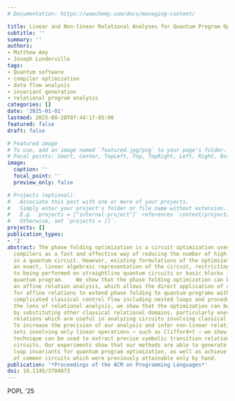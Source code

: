 ```yaml
---
# Documentation: https://wowchemy.com/docs/managing-content/

title: Linear and Non-linear Relational Analyses for Quantum Program Optimization
subtitle: ''
summary: ''
authors:
- Matthew Amy
- Joseph Lunderville
tags:
- Quantum software
- compiler optimization
- data flow analysis
- invariant generation
- relational program analysis
categories: []
date: '2025-01-01'
lastmod: 2025-08-20T07:44:17-05:00
featured: false
draft: false

# Featured image
# To use, add an image named `featured.jpg/png` to your page's folder.
# Focal points: Smart, Center, TopLeft, Top, TopRight, Left, Right, BottomLeft, Bottom, BottomRight.
image:
  caption: ''
  focal_point: ''
  preview_only: false

# Projects (optional).
#   Associate this post with one or more of your projects.
#   Simply enter your project's folder or file name without extension.
#   E.g. `projects = ["internal-project"]` references `content/project/deep-learning/index.md`.
#   Otherwise, set `projects = []`.
projects: []
publication_types:
- '2'
abstract: The phase folding optimization is a circuit optimization used in many quantum
  compilers as a fast and effective way of reducing the number of high-cost gates
  in a quantum circuit. However, existing formulations of the optimization rely on
  an exact, linear algebraic representation of the circuit, restricting the optimization
  to being performed on straightline quantum circuits or basic blocks in a larger
  quantum program.    We show that the phase folding optimization can be re-cast as
  an affine relation analysis, which allows the direct application of classical techniques
  for affine relations to extend phase folding to quantum programs with arbitrarily
  complicated classical control flow including nested loops and procedure calls. Through
  the lens of relational analysis, we show that the optimization can be powered-up
  by substituting other classical relational domains, particularly ones for non-linear
  relations which are useful in analyzing circuits involving classical arithmetic.
  To increase the precision of our analysis and infer non-linear relations from gate
  sets involving only linear operations — such as Clifford+t — we show that the sum-over-paths
  technique can be used to extract precise symbolic transition relations for straightline
  circuits. Our experiments show that our methods are able to generate and use non-trivial
  loop invariants for quantum program optimization, as well as achieve some optimizations
  of common circuits which were previously attainable only by hand.
publication: '*Proceedings of the ACM on Programming Languages*'
doi: 10.1145/3704873
---
```

POPL '25
